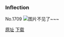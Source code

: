 ### Inflection
No.1709
![图片不见了~~~](https://imgs.xkcd.com/comics/inflection.png)

[原址](https://xkcd.com//1709) [下载](https://imgs.xkcd.com/comics/inflection.png)

